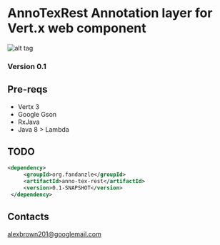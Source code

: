 # AnnoTexRest Annotation layer for Vert.x web component

![alt tag](https://circleci.com/gh/stump201/mongiORM.svg?style=shield&circle-token=:circle-token)

### Version 0.1

## Pre-reqs

- Vertx 3
- Google Gson
- RxJava 
- Java 8 > Lambda

## TODO


```xml
<dependency>
     <groupId>org.fandanzle</groupId>
     <artifactId>anno-tex-rest</artifactId>
     <version>0.1-SNAPSHOT</version>
 </dependency>

```

## Contacts
alexbrown201@googlemail.com